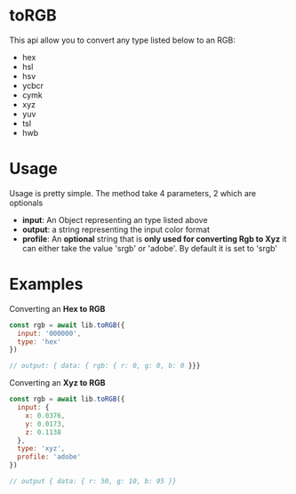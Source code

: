 # toRGB

This api allow you to convert any type listed below to an RGB:

- hex
- hsl
- hsv
- ycbcr
- cymk
- xyz
- yuv
- tsl
- hwb

# Usage

Usage is pretty simple. The method take 4 parameters, 2 which are optionals

- **input**: An Object representing an type <T> listed above
- **output**: a string representing the input color format
- **profile**: An **optional** string that is **only used for converting Rgb to Xyz** it can either take the value 'srgb' or 'adobe'. By default it is set to 'srgb'

# Examples

Converting an **Hex to RGB**

```js
const rgb = await lib.toRGB({
  input: '000000',
  type: 'hex'
})

// output: { data: { rgb: { r: 0, g: 0, b: 0 }}}
```

Converting an **Xyz to RGB**

```js
const rgb = await lib.toRGB({
  input: {
    x: 0.0376,
    y: 0.0173,
    z: 0.1138
  },
  type: 'xyz',
  profile: 'adobe'
})

// output { data: { r: 50, g: 10, b: 95 }}
```